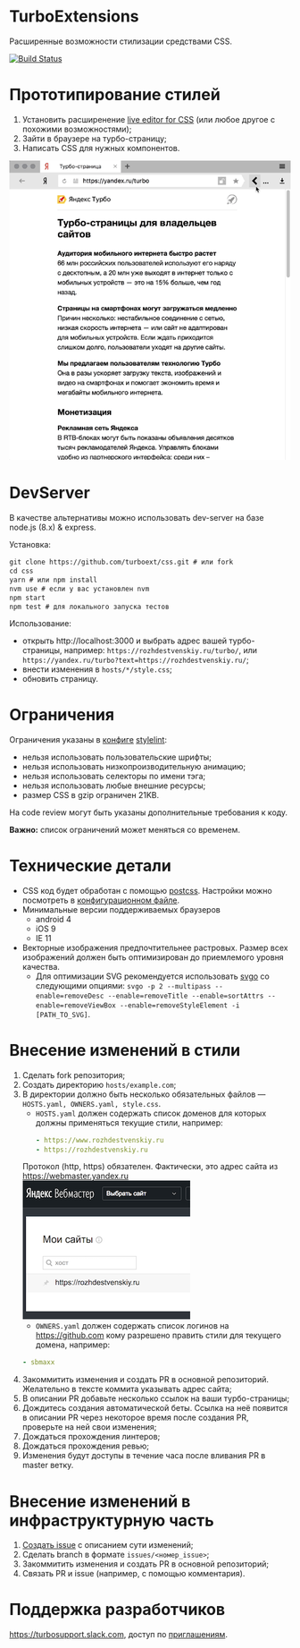 # TurboExtensions
Расширенные возможности стилизации средствами CSS.

[![Build Status](https://travis-ci.com/turboext/css.svg?branch=master)](https://travis-ci.com/turboext/css)

# Прототипирование стилей
1. Установить расширенение [live editor for CSS](https://webextensions.org/) (или любое другое с похожими возможностями);
2. Зайти в браузере на турбо-страницу;
3. Написать CSS для нужных компонентов.

![](screencast.gif)

# DevServer
В качестве альтернативы можно использовать dev-server на базе node.js (8.x) & express.

Установка:
```
git clone https://github.com/turboext/css.git # или fork
cd css
yarn # или npm install
nvm use # если у вас установлен nvm
npm start
npm test # для локального запуска тестов
```

Использование:
* открыть http://localhost:3000 и выбрать адрес вашей турбо-страницы, например: `https://rozhdestvenskiy.ru/turbo/`, или `https://yandex.ru/turbo?text=https://rozhdestvenskiy.ru/`;
* внести изменения в `hosts/*/style.css`;
* обновить страницу.

# Ограничения
Ограничения указаны в [конфиге](stylelint.config.js) [stylelint](https://stylelint.io/):
* нельзя использовать пользовательские шрифты;
* нельзя использовать низкопроизводительную анимацию;
* нельзя использовать селекторы по имени тэга;
* нельзя использовать любые внешние ресурсы;
* размер CSS в gzip ограничен 21KB.

На code review могут быть указаны дополнительные требования к коду.

**Важно:** список ограничений может меняться со временем.

# Технические детали
* CSS код будет обработан с помощью [postcss](https://github.com/postcss/postcss). Настройки можно посмотреть в [конфигурационном файле](postcss.config.js).
* Минимальные версии поддерживаемых браузеров
    * android 4
    * iOS 9
    * IE 11
* Векторные изображения предпочтительнее растровых. Размер всех изображений должен быть оптимизирован до приемлемого уровня качества.
    * Для оптимизации SVG рекомендуется использовать  [svgo](https://www.npmjs.com/package/svgo) со следующими опциями: `svgo -p 2 --multipass --enable=removeDesc --enable=removeTitle --enable=sortAttrs --enable=removeViewBox --enable=removeStyleElement -i [PATH_TO_SVG]`.

# Внесение изменений в стили
1. Сделать fork репозитория;
1. Создать директорию `hosts/example.com`;
1. В директории должно быть несколько обязательных файлов — `HOSTS.yaml, OWNERS.yaml, style.css`.
    * `HOSTS.yaml` должен содержать список доменов для которых должны применяться текущие стили, например:
        ```yaml
        - https://www.rozhdestvenskiy.ru
        - https://rozhdestvenskiy.ru
        ```
    Протокол (http, https) обязателен. Фактически, это адрес сайта из https://webmaster.yandex.ru
    ![webmaster](webmaster-host.png)
    * `OWNERS.yaml` должен содержать список логинов на https://github.com кому разрешено править стили для текущего домена, например:
    ```yaml
    - sbmaxx
    ```
1. Закоммитить изменения и создать PR в основной репозиторий. Желательно в тексте коммита указывать адрес сайта;
1. В описании PR добавьте несколько ссылок на ваши турбо-страницы;
1. Дождитесь создания автоматической беты. Ссылка на неё появится в описании PR через некоторое время после создания PR, проверьте на ней свои изменения;
1. Дождаться прохождения линтеров;
1. Дождаться прохождения ревью;
1. Изменения будут доступы в течение часа после вливания PR в master ветку.

# Внесение изменений в инфраструктурную часть
1. [Создать issue](https://github.com/turboext/css/issues/new) с описанием сути изменений;
1. Сделать branch в формате `issues/<номер_issue>`;
1. Закоммитить изменения и создать PR в основной репозиторий;
1. Связать PR и issue (например, c помощью комментария).

# Поддержка разработчиков
https://turbosupport.slack.com, доступ по [приглашениям](https://yandex.ru/turbo?text=turbosupport-slack-access).

